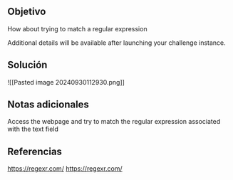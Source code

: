 
## Objetivo
How about trying to match a regular expression

Additional details will be available after launching your challenge instance.
## Solución

![[Pasted image 20240930112930.png]]
## Notas adicionales
Access the webpage and try to match the regular expression associated with the text field
## Referencias
https://regexr.com/
https://regexr.com/
